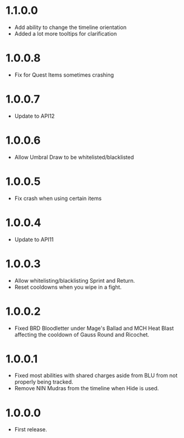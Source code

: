 # 1.1.0.0
- Add ability to change the timeline orientation
- Added a lot more tooltips for clarification

# 1.0.0.8
- Fix for Quest Items sometimes crashing

# 1.0.0.7
- Update to API12

# 1.0.0.6
- Allow Umbral Draw to be whitelisted/blacklisted

# 1.0.0.5
- Fix crash when using certain items

# 1.0.0.4
- Update to API11

# 1.0.0.3
- Allow whitelisting/blacklisting Sprint and Return.
- Reset cooldowns when you wipe in a fight.

# 1.0.0.2
- Fixed BRD Bloodletter under Mage's Ballad and MCH Heat Blast affecting the cooldown of Gauss Round and Ricochet.  

# 1.0.0.1
- Fixed most abilities with shared charges aside from BLU from not properly being tracked.
- Remove NIN Mudras from the timeline when Hide is used.

# 1.0.0.0
- First release.